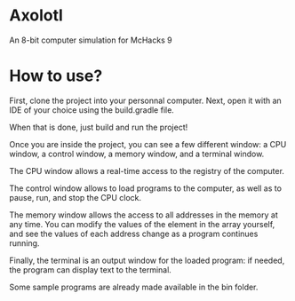 # Axolotl
An 8-bit computer simulation for McHacks 9

# How to use?

First, clone the project into your personnal computer. Next, open it with an IDE of your choice using the build.gradle file.

When that is done, just build and run the project!

Once you are inside the project, you can see a few different window: a CPU window, a control window, a memory window, and a terminal window.

The CPU window allows a real-time access to the registry of the computer.

The control window allows to load programs to the computer, as well as to pause, run, and stop the CPU clock.

The memory window allows the access to all addresses in the memory at any time. You can modify the values of the element in the array yourself, and see the values of each address change as a program continues running.

Finally, the terminal is an output window for the loaded program: if needed, the program can display text to the terminal.

Some sample programs are already made available in the bin folder. 
